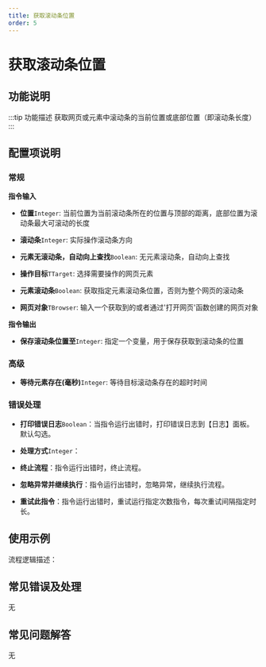 ```yaml
---
title: 获取滚动条位置
order: 5
---
```


# 获取滚动条位置

## 功能说明

:::tip 功能描述
获取网页或元素中滚动条的当前位置或底部位置（即滚动条长度）
:::

## 配置项说明

### 常规

**指令输入**

- **位置**`Integer`: 当前位置为当前滚动条所在的位置与顶部的距离，底部位置为滚动条最大可滚动的长度

- **滚动条**`Integer`: 实际操作滚动条方向

- **元素无滚动条，自动向上查找**`Boolean`: 无元素滚动条，自动向上查找

- **操作目标**`TTarget`: 选择需要操作的网页元素

- **元素滚动条**`Boolean`: 获取指定元素滚动条位置，否则为整个网页的滚动条

- **网页对象**`TBrowser`: 输入一个获取到的或者通过'打开网页'函数创建的网页对象


**指令输出**

- **保存滚动条位置至**`Integer`: 指定一个变量，用于保存获取到滚动条的位置

### 高级

- **等待元素存在(毫秒)**`Integer`: 等待目标滚动条存在的超时时间

### 错误处理

- **打印错误日志**`Boolean`：当指令运行出错时，打印错误日志到【日志】面板。默认勾选。

- **处理方式**`Integer`：

 - **终止流程**：指令运行出错时，终止流程。

 - **忽略异常并继续执行**：指令运行出错时，忽略异常，继续执行流程。

 - **重试此指令**：指令运行出错时，重试运行指定次数指令，每次重试间隔指定时长。

## 使用示例

流程逻辑描述：

## 常见错误及处理

无

## 常见问题解答

无

